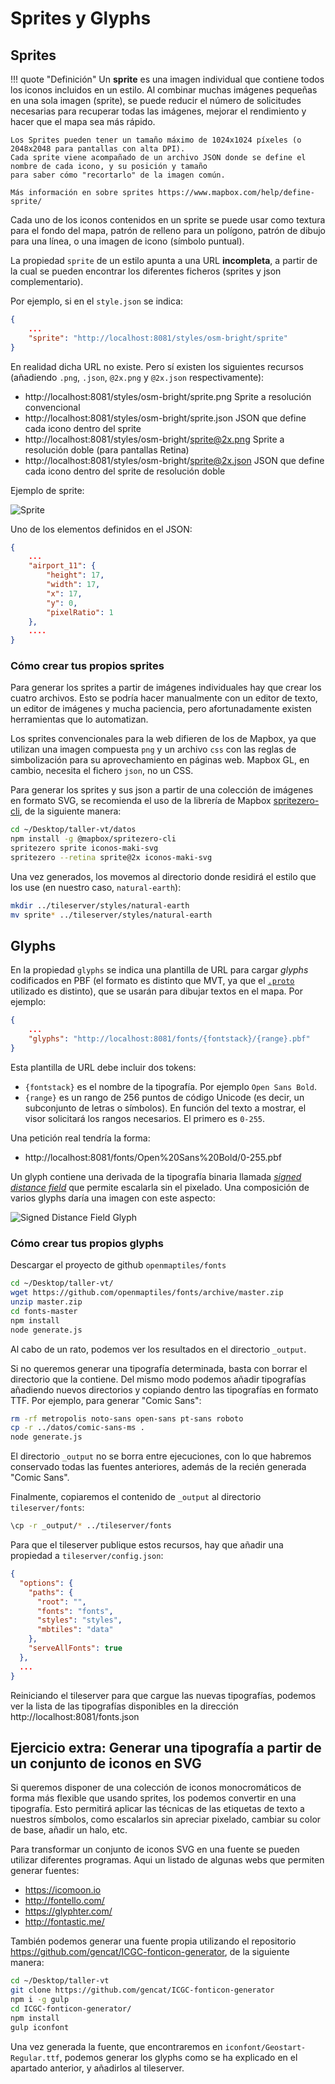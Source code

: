 # Sprites y Glyphs

## Sprites

!!! quote "Definición"
    Un **sprite** es una imagen individual que contiene todos los iconos incluidos en un estilo. Al combinar muchas
    imágenes pequeñas en una sola imagen (sprite), se puede reducir el número de solicitudes necesarias para recuperar
    todas las imágenes, mejorar el rendimiento y hacer que el mapa sea más rápido.

    Los Sprites pueden tener un tamaño máximo de 1024x1024 píxeles (o 2048x2048 para pantallas con alta DPI).
    Cada sprite viene acompañado de un archivo JSON donde se define el nombre de cada icono, y su posición y tamaño
    para saber cómo "recortarlo" de la imagen común.
    
    Más información en sobre sprites https://www.mapbox.com/help/define-sprite/


Cada uno de los iconos contenidos en un sprite se puede usar como textura para el fondo del mapa, patrón de relleno para
un polígono, patrón de dibujo para una línea, o una imagen de icono (símbolo puntual).

La propiedad `sprite` de un estilo apunta a una URL **incompleta**, a partir de la cual se pueden encontrar los diferentes
ficheros (sprites y json complementario).

Por ejemplo, si en el `style.json` se indica:

```json
{
    ...
    "sprite": "http://localhost:8081/styles/osm-bright/sprite"
}
```

En realidad dicha URL no existe. Pero sí existen los siguientes recursos (añadiendo `.png`, `.json`, `@2x.png` y `@2x.json` respectivamente):

* http://localhost:8081/styles/osm-bright/sprite.png Sprite a resolución convencional
* http://localhost:8081/styles/osm-bright/sprite.json JSON que define cada icono dentro del sprite
* http://localhost:8081/styles/osm-bright/sprite@2x.png Sprite a resolución doble (para pantallas Retina)
* http://localhost:8081/styles/osm-bright/sprite@2x.json JSON que define cada icono dentro del sprite de resolución doble

Ejemplo de sprite:

![Sprite](img/sprite.png)


Uno de los elementos definidos en el JSON:

```json
{
    ...
    "airport_11": {
        "height": 17,
        "width": 17,
        "x": 17,
        "y": 0,
        "pixelRatio": 1
    },
    ....
}
```

### Cómo crear tus propios sprites

Para generar los sprites a partir de imágenes individuales hay que crear los cuatro archivos. Esto se podría hacer
manualmente con un editor de texto, un editor de imágenes y mucha paciencia, pero afortunadamente existen herramientas
que lo automatizan. 

Los sprites convencionales para la web difieren de los de Mapbox, ya que utilizan una imagen compuesta `png` y un archivo
`css` con las reglas de simbolización para su aprovechamiento en páginas web. Mapbox GL, en cambio, necesita el fichero
`json`, no un CSS. 

Para generar los sprites y sus json a partir de una colección de imágenes en formato SVG, se recomienda el uso de la
librería de Mapbox [spritezero-cli](https://github.com/mapbox/spritezero-cli), de la siguiente manera:

```bash
cd ~/Desktop/taller-vt/datos
npm install -g @mapbox/spritezero-cli
spritezero sprite iconos-maki-svg
spritezero --retina sprite@2x iconos-maki-svg
```

Una vez generados, los movemos al directorio donde residirá el estilo que los use (en nuestro caso, `natural-earth`):

```bash
mkdir ../tileserver/styles/natural-earth
mv sprite* ../tileserver/styles/natural-earth
```


## Glyphs

En la propiedad `glyphs` se indica una plantilla de URL para cargar *glyphs* codificados en PBF (el formato es
distinto que MVT, ya que el [`.proto`](https://github.com/mapbox/glyph-pbf-composite/blob/master/proto/glyphs.proto)
utilizado es distinto), que se usarán para dibujar textos en el mapa. Por ejemplo:

```json
{
    ...
    "glyphs": "http://localhost:8081/fonts/{fontstack}/{range}.pbf"
}
```

Esta plantilla de URL debe incluir dos tokens:

* `{fontstack}` es el nombre de la tipografía. Por ejemplo `Open Sans Bold`.
* `{range}` es un rango de 256 puntos de código Unicode (es decir, un subconjunto de letras o símbolos). En función del texto a mostrar, el visor solicitará los rangos necesarios. El primero es `0-255`.

Una petición real tendría la forma:

* http://localhost:8081/fonts/Open%20Sans%20Bold/0-255.pbf

Un glyph contiene una derivada de la tipografía binaria llamada [*signed distance field*](https://www.youtube.com/watch?v=d8cfgcJR9Tk)
que permite escalarla sin el pixelado. Una composición de varios glyphs daría una imagen con este aspecto:

![Signed Distance Field Glyph](img/signed_distance_field.png)


### Cómo crear tus propios glyphs

Descargar el proyecto de github `openmaptiles/fonts`

```bash
cd ~/Desktop/taller-vt/
wget https://github.com/openmaptiles/fonts/archive/master.zip
unzip master.zip
cd fonts-master
npm install
node generate.js
```

Al cabo de un rato, podemos ver los resultados en el directorio `_output`.

Si no queremos generar una tipografía determinada, basta con borrar el directorio que la contiene.
Del mismo modo podemos añadir tipografías añadiendo nuevos directorios y copiando dentro las tipografías en
formato TTF. Por ejemplo, para generar "Comic Sans":

```bash
rm -rf metropolis noto-sans open-sans pt-sans roboto
cp -r ../datos/comic-sans-ms .
node generate.js
```

El directorio `_output` no se borra entre ejecuciones, con lo que habremos conservado todas las fuentes anteriores,
además de la recién generada "Comic Sans".

Finalmente, copiaremos el contenido de `_output` al directorio `tileserver/fonts`:

```bash
\cp -r _output/* ../tileserver/fonts
```

Para que el tileserver publique estos recursos, hay que añadir una propiedad a `tileserver/config.json`:

```json hl_lines="9"
{
  "options": {
    "paths": {
      "root": "",
      "fonts": "fonts",
      "styles": "styles",
      "mbtiles": "data"
    },
    "serveAllFonts": true
  },
  ...
}
``` 

Reiniciando el tileserver para que cargue las nuevas tipografías, podemos ver la lista de
las tipografías disponibles en la dirección http://localhost:8081/fonts.json


## Ejercicio extra: Generar una tipografía a partir de un conjunto de iconos en SVG

Si queremos disponer de una colección de iconos monocromáticos de forma más flexible que usando
sprites, los podemos convertir en una tipografía. Esto permitirá aplicar las técnicas de las etiquetas de texto a
nuestros símbolos, como escalarlos sin apreciar pixelado, cambiar su color de base, añadir un halo, etc. 

Para transformar un conjunto de iconos SVG en una fuente se pueden utilizar diferentes programas.
Aqui un listado de algunas webs que permiten generar fuentes:

* https://icomoon.io
* http://fontello.com/
* https://glyphter.com/
* http://fontastic.me/

También podemos generar una fuente propia utilizando el repositorio https://github.com/gencat/ICGC-fonticon-generator,
de la siguiente manera:


```bash
cd ~/Desktop/taller-vt
git clone https://github.com/gencat/ICGC-fonticon-generator
npm i -g gulp
cd ICGC-fonticon-generator/
npm install
gulp iconfont
```

Una vez generada la fuente, que encontraremos en `iconfont/Geostart-Regular.ttf`, podemos generar los glyphs como se ha
explicado en el apartado anterior, y añadirlos al tileserver.

